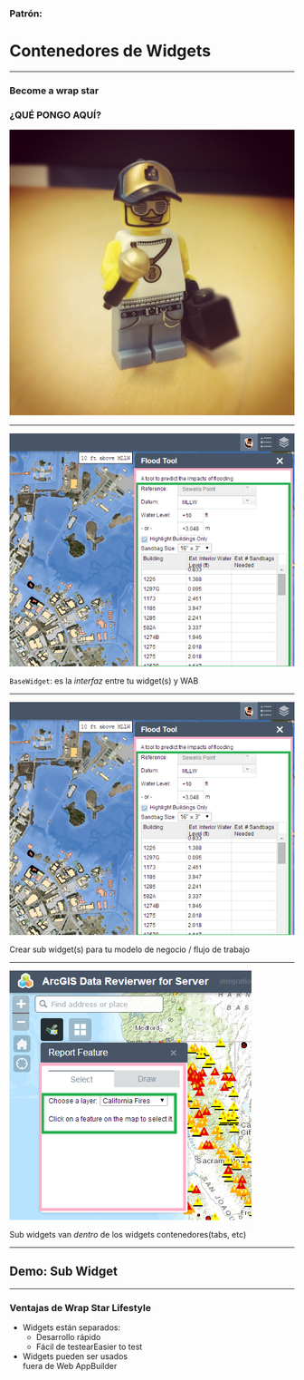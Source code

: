 <!-- .slide: data-background="reveal.js/img/bg-4.png" -->
### Patrón:
# Contenedores de Widgets

---

<!-- .slide: data-background="reveal.js/img/bg-5.png" -->
### Become a wrap star
### ¿QUÉ PONGO AQUÍ?

<img src="img/lego-rapper-7302642156_268095d4f2_o.jpg" />

---

<!-- .slide: data-background="reveal.js/img/bg-5.png" -->
<img src="img/nasa-screenshot.png" />

`BaseWidget`: es la <em>interfaz</em> entre tu widget(s) y WAB

---

<!-- .slide: data-background="reveal.js/img/bg-5.png" -->
<img src="img/nasa-screenshot.png" />

Crear sub widget(s) para tu modelo de negocio / flujo de trabajo

---

<!-- .slide: data-background="reveal.js/img/bg-5.png" -->
<img src="img/drs-tabs-screenshot.png" />

Sub widgets van *dentro* de los widgets contenedores(tabs, etc) 

---

<!-- .slide: data-background="reveal.js/img/bg-6.png" -->
## Demo: Sub Widget

---

<!-- .slide: data-background="reveal.js/img/bg-5.png" -->
### Ventajas de Wrap Star Lifestyle

<ul>
	<li class="fragment">Widgets están separados:
	  <ul>
	    <li>Desarrollo rápido</li>
	    <li>Fácil de testearEasier to test</li>
	  </ul>
	</li>
	<li class="fragment">Widgets pueden ser usados
	<br/> fuera de Web AppBuilder</li>
</ul>

